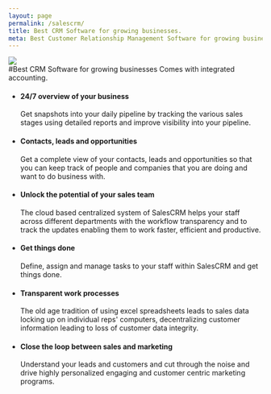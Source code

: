 ```yaml
---
layout: page
permalink: /salescrm/
title: Best CRM Software for growing businesses.
meta: Best Customer Relationship Management Software for growing businesses. Comes with integrated accounting.
---
```

<div>
	<img src="{{site.baseurl}}/images/Serene-Saturn.png" class="header-image"/>
</div>
#Best CRM Software for growing businesses
Comes with integrated accounting.

<div class="features">
	  <ul class="feature">
	  	<li>
	  		<i class="glyphicon glyphicon-star white"></i>
	  		<h4>24/7 overview of your business</h4>
	  		<p>Get snapshots into your daily pipeline by tracking the various sales stages using detailed reports and improve visibility into your pipeline.</p>
	  	</li>
	  </ul>
	  <ul class="feature">
	  	<li>
	  		<i class="glyphicon glyphicon-star white"></i>
	  		<h4>Contacts, leads and opportunities</h4>
	  		<p>Get a complete view of your contacts, leads and opportunities so that you can keep track of people and companies that you are doing and want to do business with.</p>
	  	</li>
	  </ul>
	  <ul class="feature">
	  	<li>
	  		<i class="glyphicon glyphicon-star white"></i>
	  		<h4>Unlock the potential of your sales team</h4>
	  		<p>The cloud based centralized system of SalesCRM helps your staff across different departments with the workflow transparency and to track the updates enabling them to work faster, efficient and productive.</p>
	  	</li>
	  </ul>
	  <ul class="feature">
	  	<li>
	  		<i class="glyphicon glyphicon-star white"></i>
	  		<h4>Get things done</h4>
	  		<p>Define, assign and manage tasks to your staff within SalesCRM and get things done.</p>
	  	</li>
	  </ul>
	  <ul class="feature">
	  	<li>
	  		<i class="glyphicon glyphicon-star white"></i>
	  		<h4>Transparent work processes</h4>
	  		<p>The old age tradition of using excel spreadsheets leads to sales data locking up on individual reps' computers, decentralizing customer information leading to loss of customer data integrity.</p>
	  	</li>
	  </ul>
	   <ul class="feature">
	  	<li>
	  		<i class="glyphicon glyphicon-star white"></i>
	  		<h4>Close the loop between sales and marketing</h4>
	  		<p>Understand your leads and customers and cut through the noise and drive highly personalized engaging and customer centric marketing programs.</p>
	  	</li>
	  </ul>
  </div>